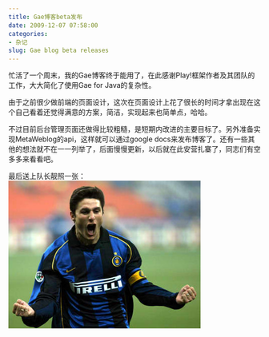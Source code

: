 ```yaml
---
title: Gae博客beta发布
date: 2009-12-07 07:58:00
categories: 
- 杂记
slug: Gae blog beta releases
---
```


忙活了一个周末，我的Gae博客终于能用了，在此感谢Play!框架作者及其团队的工作，大大简化了使用Gae for Java的复杂性。

由于之前很少做前端的页面设计，这次在页面设计上花了很长的时间才拿出现在这个自己看着还觉得满意的方案，简洁，实现起来也简单点，哈哈。

不过目前后台管理页面还做得比较粗糙，是短期内改进的主要目标了。另外准备实现MetaWeblog的api，这样就可以通过google docs来发布博客了。还有一些其他的想法就不在一一列举了，后面慢慢更新，以后就在此安营扎寨了，同志们有空多多来看看吧。

最后送上队长靓照一张：
![小将](/images/gae-blog-zanetti.jpg)